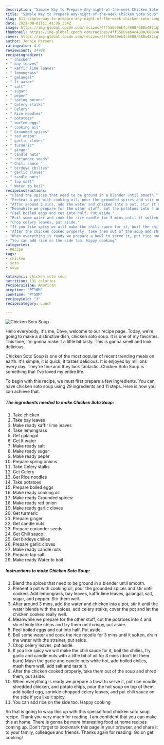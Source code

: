 ```yaml
---
description: "Simple Way to Prepare Any-night-of-the-week Chicken Soto Soup"
title: "Simple Way to Prepare Any-night-of-the-week Chicken Soto Soup"
slug: 811-simple-way-to-prepare-any-night-of-the-week-chicken-soto-soup
date: 2021-08-01T11:41:06.334Z
image: https://img-global.cpcdn.com/recipes/4ff55669eb4c4888/680x482cq70/chicken-soto-soup-recipe-main-photo.jpg
thumbnail: https://img-global.cpcdn.com/recipes/4ff55669eb4c4888/680x482cq70/chicken-soto-soup-recipe-main-photo.jpg
cover: https://img-global.cpcdn.com/recipes/4ff55669eb4c4888/680x482cq70/chicken-soto-soup-recipe-main-photo.jpg
author: Jennie Parsons
ratingvalue: 4.9
reviewcount: 34708
recipeingredient:
- " chicken"
- " bay leaves"
- " kaffir lime leaves"
- " lemongrass"
- " galangal"
- " lt water"
- " salt"
- " sugar"
- " peper"
- " spring onions"
- " Celery stalks"
- " Celery"
- " Rice noodles"
- " potatoes"
- " boiled eggs"
- " cooking oil"
- " Grounded spices"
- " red onion"
- " garlic cloves"
- " turmeric"
- " ginger"
- " candle nuts"
- " coriander seeds"
- " Chili sauce "
- " birdeye chilies"
- " garlic cloves"
- " candle nuts"
- " tap salt"
- " Water to boil"
recipeinstructions:
- "Blend the spices that need to be ground in a blender until smooth."
- "Preheat a pot with cooking oil, pour the grounded spices and stir until cooked. Add lemongrass, bay leaves, kaffir lime leaves, galangal, salt, sugar, and pepper. Stir them well."
- "After around 3 mins, add the water and chicken into a pot, stir it until the water blends with the spices, add celery stalks, cover the pot and let the chicken cooked really well."
- "Meanwhile we prepare for the other stuff, cut the potatoes into 4 and slice thinly like chips and fry them until crispy, put aside."
- "Peel boiled eggs and cut into half. Put aside."
- "Boil some water and cook the rice noodle for 3 mins until it soften, drain the water with the strainer, put aside."
- "Chop celery leaves, put aside."
- "If you like spicy we will make the chili sauce for it, boil the chilies, fry garlic and candle nuts with a little bit of oil for 3 mins (don&#39;t let them burn) Mash the garlic and candle nuts while hot, add boiled chilies, mash them well, add salt and taste it."
- "After the chicken cooked properly, take them out of the soup and shred them, put aside."
- "When everything is ready we prepare a bowl to serve it, put rice noodle, shredded chicken, and potato chips, pour the hot soup on top of them, add boiled egg, sprinkle chopped celery leaves, and put chili sauce on the side if you like it spicy."
- "You can add rice on the side too. Happy cooking"
categories:
- Recipe
tags:
- chicken
- soto
- soup

katakunci: chicken soto soup 
nutrition: 131 calories
recipecuisine: American
preptime: "PT10M"
cooktime: "PT58M"
recipeyield: "3"
recipecategory: Lunch

---
```



![Chicken Soto Soup](https://img-global.cpcdn.com/recipes/4ff55669eb4c4888/680x482cq70/chicken-soto-soup-recipe-main-photo.jpg)

Hello everybody, it's me, Dave, welcome to our recipe page. Today, we're going to make a distinctive dish, chicken soto soup. It is one of my favorites. This time, I'm gonna make it a little bit tasty. This is gonna smell and look delicious.



Chicken Soto Soup is one of the most popular of recent trending meals on earth. It's simple, it is quick, it tastes delicious. It is enjoyed by millions every day. They're fine and they look fantastic. Chicken Soto Soup is something that I've loved my entire life.


To begin with this recipe, we must first prepare a few ingredients. You can have chicken soto soup using 29 ingredients and 11 steps. Here is how you can achieve that.

<!--inarticleads1-->

##### The ingredients needed to make Chicken Soto Soup:

1. Take  chicken
1. Take  bay leaves
1. Make ready  kaffir lime leaves
1. Take  lemongrass
1. Get  galangal
1. Get  lt water
1. Make ready  salt
1. Make ready  sugar
1. Make ready  peper
1. Prepare  spring onions
1. Take  Celery stalks
1. Get  Celery
1. Get  Rice noodles
1. Take  potatoes
1. Prepare  boiled eggs
1. Make ready  cooking oil
1. Make ready  Grounded spices:
1. Make ready  red onion
1. Make ready  garlic cloves
1. Get  turmeric
1. Prepare  ginger
1. Get  candle nuts
1. Prepare  coriander seeds
1. Get  Chili sauce :
1. Get  birdeye chilies
1. Prepare  garlic cloves
1. Make ready  candle nuts
1. Prepare  tap salt
1. Make ready  Water to boil




<!--inarticleads2-->

##### Instructions to make Chicken Soto Soup:

1. Blend the spices that need to be ground in a blender until smooth.
1. Preheat a pot with cooking oil, pour the grounded spices and stir until cooked. Add lemongrass, bay leaves, kaffir lime leaves, galangal, salt, sugar, and pepper. Stir them well.
1. After around 3 mins, add the water and chicken into a pot, stir it until the water blends with the spices, add celery stalks, cover the pot and let the chicken cooked really well.
1. Meanwhile we prepare for the other stuff, cut the potatoes into 4 and slice thinly like chips and fry them until crispy, put aside.
1. Peel boiled eggs and cut into half. Put aside.
1. Boil some water and cook the rice noodle for 3 mins until it soften, drain the water with the strainer, put aside.
1. Chop celery leaves, put aside.
1. If you like spicy we will make the chili sauce for it, boil the chilies, fry garlic and candle nuts with a little bit of oil for 3 mins (don&#39;t let them burn) Mash the garlic and candle nuts while hot, add boiled chilies, mash them well, add salt and taste it.
1. After the chicken cooked properly, take them out of the soup and shred them, put aside.
1. When everything is ready we prepare a bowl to serve it, put rice noodle, shredded chicken, and potato chips, pour the hot soup on top of them, add boiled egg, sprinkle chopped celery leaves, and put chili sauce on the side if you like it spicy.
1. You can add rice on the side too. Happy cooking




So that is going to wrap this up with this special food chicken soto soup recipe. Thank you very much for reading. I am confident that you can make this at home. There is gonna be more interesting food at home recipes coming up. Don't forget to bookmark this page in your browser, and share it to your family, colleague and friends. Thanks again for reading. Go on get cooking!
